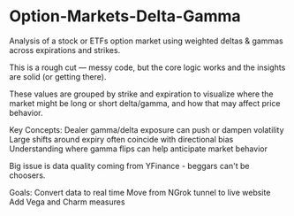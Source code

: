 # Option-Markets-Delta-Gamma
Analysis of a stock or ETFs option market using weighted deltas & gammas across expirations and strikes.

This is a rough cut — messy code, but the core logic works and the insights are solid (or getting there).



These values are grouped by strike and expiration to visualize where the market might be long or short delta/gamma, and how that may affect price behavior.

Key Concepts:
  Dealer gamma/delta exposure can push or dampen volatility
  Large shifts around expiry often coincide with directional bias
  Understanding where gamma flips can help anticipate market behavior

Big issue is data quality coming from YFinance - beggars can't be choosers.

Goals:
  Convert data to real time
  Move from NGrok tunnel to live website
  Add Vega and Charm measures
